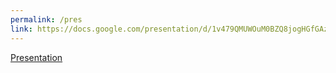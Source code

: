 ```yaml
---
permalink: /pres
link: https://docs.google.com/presentation/d/1v479QMUWOuM0BZQ8jogHGfGAzeTIkBcp/edit?usp=drivesdk&ouid=116003821381017651142&rtpof=true&sd=true
---
```


<A href="https://docs.google.com/presentation/d/1v479QMUWOuM0BZQ8jogHGfGAzeTIkBcp/edit?usp=drivesdk&ouid=116003821381017651142&rtpof=true&sd=true">
Presentation</A>
